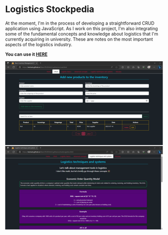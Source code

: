 # Logistics Stockpedia

At the moment, I'm in the process of developing a straightforward CRUD application using JavaScript. As I work on this project, I'm also integrating some of the fundamental concepts and knowledge about logistics that I'm currently acquiring in university. These are notes on the most important aspects of the logistics industry.

**You can use it <a href="https://lextrack.github.io/Logistics-Stockpedia.github.io/" target="_blank">HERE</a>**

<img src="./Docs/1.png">
<img src="./Docs/2.png">
